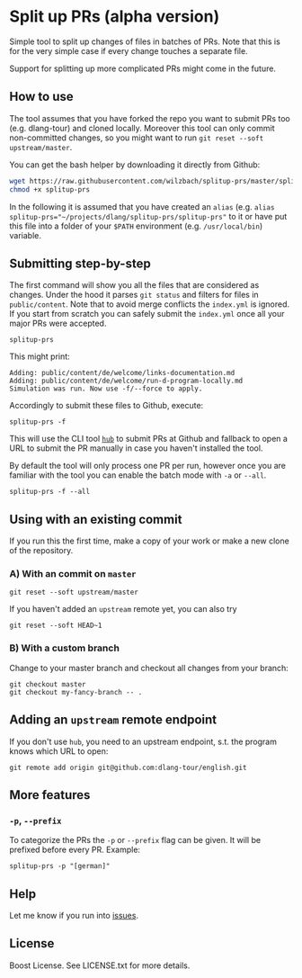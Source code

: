 Split up PRs (alpha version)
============

Simple tool to split up changes of files in batches of PRs.
Note that this is for the very simple case if every change touches a separate file.

Support for splitting up more complicated PRs might come in the future.

How to use
----------

The tool assumes that you have forked the repo you want to submit PRs too (e.g. dlang-tour) and cloned locally. Moreover this tool can only commit non-committed changes, so you might want to run `git reset --soft upstream/master`.

You can get the bash helper by downloading it directly from Github:

```sh
wget https://raw.githubusercontent.com/wilzbach/splitup-prs/master/splitup-prs
chmod +x splitup-prs
```

In the following it is assumed that you have created an `alias` (e.g. `alias splitup-prs="~/projects/dlang/splitup-prs/splitup-prs"` to it or have put this file into a folder of your `$PATH` environment (e.g. `/usr/local/bin`) variable.

Submitting step-by-step
-----------------------

The first command will show you all the files that are considered as changes.
Under the hood it parses `git status` and filters for files in `public/content`.
Note that to avoid merge conflicts the `index.yml` is ignored. If you start from scratch
you can safely submit the `index.yml` once all your major PRs were accepted.

```
splitup-prs
```

This might print:

```
Adding: public/content/de/welcome/links-documentation.md
Adding: public/content/de/welcome/run-d-program-locally.md
Simulation was run. Now use -f/--force to apply.
```

Accordingly to submit these files to Github, execute:

```
splitup-prs -f
```

This will use the CLI tool [`hub`](https://github.com/github/hub) to submit PRs
at Github and fallback to open a URL to submit the PR manually in case you haven't
installed the tool.

By default the tool will only process one PR per run, however once you are familiar
with the tool you can enable the batch mode with `-a` or `--all`.

```
splitup-prs -f --all
```

Using with an existing commit
-----------------------------

If you run this the first time, make a copy of your work or make a new clone of
the repository.

### A) With an commit on `master`

```
git reset --soft upstream/master
```

If you haven't added an `upstream` remote yet, you can also try

```
git reset --soft HEAD~1
```

### B) With a custom branch

Change to your master branch and checkout all changes from your branch:

```
git checkout master
git checkout my-fancy-branch -- .
```

Adding an `upstream` remote endpoint
------------------------------------

If you don't use `hub`, you need to an upstream endpoint, s.t. the program
knows which URL to open:

```
git remote add origin git@github.com:dlang-tour/english.git
```

More features
-------------

### `-p`, `--prefix`

To categorize the PRs the `-p` or `--prefix` flag can be given. It will
be prefixed before every PR. Example:

```
splitup-prs -p "[german]"
```

Help
----

Let me know if you run into [issues](https://github.com/wilzbach/splitup-prs/issues).

License
-------

Boost License. See LICENSE.txt for more details.
